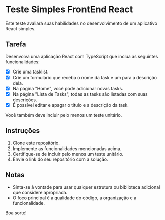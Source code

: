 # Teste Simples FrontEnd React

Este teste avaliará suas habilidades no desenvolvimento de um aplicativo React simples.

## Tarefa

Desenvolva uma aplicação React com TypeScript que inclua as seguintes funcionalidades:

- [x] Crie uma tasklist.
- [x] Crie um formulário que receba o nome da task e um para a descrição dela.
- [x] Na página "Home", você pode adicionar novas tasks.
- [x] Na página "Lista de Tasks", todas as tasks são listadas com suas descrições.
- [x] É possível editar e apagar o titulo e a descrição da task.

Você também deve incluir pelo menos um teste unitário.

## Instruções

1. Clone este repositório.
2. Implemente as funcionalidades mencionadas acima.
3. Certifique-se de incluir pelo menos um teste unitário.
4. Envie o link do seu repositório com a solução.

## Notas

- Sinta-se à vontade para usar qualquer estrutura ou biblioteca adicional que considere apropriada.
- O foco principal é a qualidade do código, a organização e a funcionalidade.

Boa sorte!
